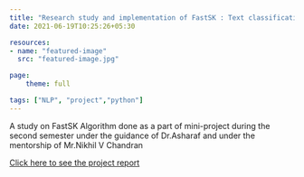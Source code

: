 ```yaml
---
title: "Research study and implementation of FastSK : Text classification Algorithm"
date: 2021-06-19T10:25:26+05:30

resources:
- name: "featured-image"
  src: "featured-image.jpg"

page:
    theme: full

tags: ["NLP", "project","python"]
---
```


A study on FastSK Algorithm done as a part of mini-project during the second semester under the guidance of Dr.Asharaf and under the mentorship of Mr.Nikhil V Chandran

[Click here to see the project report](https://github.com/mohamedfawas/FastSK)